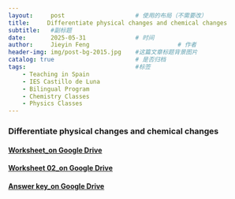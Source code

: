 ```yaml
---
layout:     post   				    # 使用的布局（不需要改）
title:     Differentiate physical changes and chemical changes  				# 标题 
subtitle:   #副标题
date:       2025-05-31 				# 时间
author:     Jieyin Feng 						# 作者
header-img: img/post-bg-2015.jpg 	#这篇文章标题背景图片
catalog: true 						# 是否归档
tags:								#标签
    - Teaching in Spain 
    - IES Castillo de Luna
    - Bilingual Program
    - Chemistry Classes
    - Physics Classes
---
```


### Differentiate physical changes and chemical changes

#### [Worksheet_on Google Drive](https://docs.google.com/document/d/10eLnI3br0XWCueT6GdBgf9vXq3gMN1AL/edit?usp=sharing&ouid=103086183032334531092&rtpof=true&sd=true)
#### [Worksheet 02_on Google Drive](https://drive.google.com/file/d/1q6T01vZvaRHhZiHMC4NevHmf61zPUNVP/view?usp=sharing)
#### [Answer key_on Google Drive](https://drive.google.com/file/d/1kHpICmYfcQbagYayO0jkO1iV2NNaTvRZ/view?usp=sharing)
